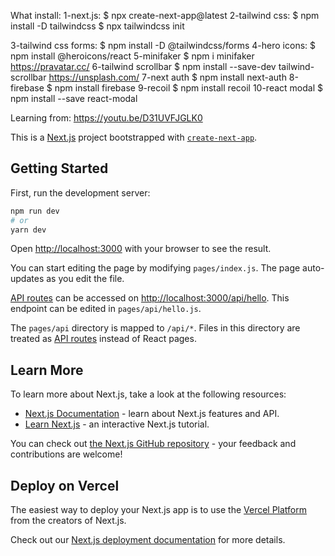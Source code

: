 
What install:
1-next.js: 
$ npx create-next-app@latest
2-tailwind css: 
$ npm install -D tailwindcss
$ npx tailwindcss init

3-tailwind css forms: 
$ npm install -D @tailwindcss/forms
4-hero icons:
$ npm install @heroicons/react
5-minifaker
$ npm i minifaker
https://pravatar.cc/
6-tailwind scrollbar
$ npm install --save-dev tailwind-scrollbar
https://unsplash.com/
7-next auth
$ npm install next-auth
8-firebase
$ npm install firebase
9-recoil
$ npm install recoil
10-react modal
$ npm install --save react-modal


Learning from:
https://youtu.be/D31UVFJGLK0



This is a [Next.js](https://nextjs.org/) project bootstrapped with [`create-next-app`](https://github.com/vercel/next.js/tree/canary/packages/create-next-app).

## Getting Started

First, run the development server:

```bash
npm run dev
# or
yarn dev
```

Open [http://localhost:3000](http://localhost:3000) with your browser to see the result.

You can start editing the page by modifying `pages/index.js`. The page auto-updates as you edit the file.

[API routes](https://nextjs.org/docs/api-routes/introduction) can be accessed on [http://localhost:3000/api/hello](http://localhost:3000/api/hello). This endpoint can be edited in `pages/api/hello.js`.

The `pages/api` directory is mapped to `/api/*`. Files in this directory are treated as [API routes](https://nextjs.org/docs/api-routes/introduction) instead of React pages.

## Learn More

To learn more about Next.js, take a look at the following resources:

- [Next.js Documentation](https://nextjs.org/docs) - learn about Next.js features and API.
- [Learn Next.js](https://nextjs.org/learn) - an interactive Next.js tutorial.

You can check out [the Next.js GitHub repository](https://github.com/vercel/next.js/) - your feedback and contributions are welcome!

## Deploy on Vercel

The easiest way to deploy your Next.js app is to use the [Vercel Platform](https://vercel.com/new?utm_medium=default-template&filter=next.js&utm_source=create-next-app&utm_campaign=create-next-app-readme) from the creators of Next.js.

Check out our [Next.js deployment documentation](https://nextjs.org/docs/deployment) for more details.
